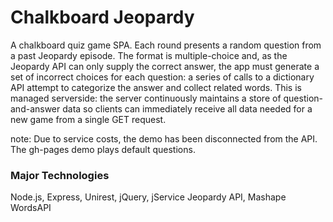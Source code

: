 # Chalkboard Jeopardy
A chalkboard quiz game SPA. Each round presents a random question from a past Jeopardy episode. The format is multiple-choice and, as the Jeopardy API can only supply the correct answer, the app must generate a set of incorrect choices for each question: a series of calls to a dictionary API attempt to categorize the answer and collect related words. This is managed serverside: the server continuously maintains a store of question-and-answer data so clients can immediately receive all data needed for a new game from a single GET request.

note: Due to service costs, the demo has been disconnected from the API. The gh-pages demo plays default questions.

### Major Technologies
Node.js, Express, Unirest, jQuery, jService Jeopardy API, Mashape WordsAPI

